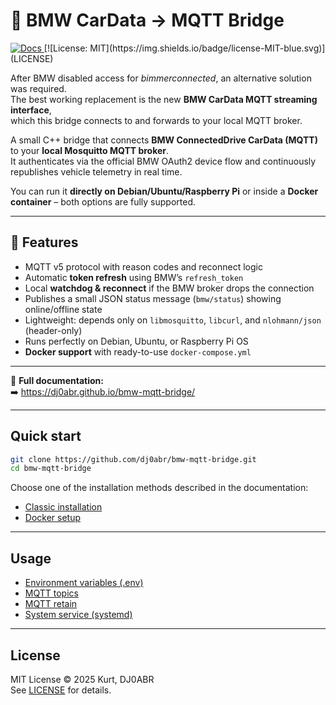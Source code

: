 # 🚗 BMW CarData → MQTT Bridge

<a href="https://dj0abr.github.io/bmw-mqtt-bridge/" target="_blank" rel="noopener">
  <img src="https://img.shields.io/badge/docs-online-brightgreen" alt="Docs" />
</a>
[![License: MIT](https://img.shields.io/badge/license-MIT-blue.svg)](LICENSE)

After BMW disabled access for *bimmerconnected*, an alternative solution was required.  
The best working replacement is the new **BMW CarData MQTT streaming interface**,  
which this bridge connects to and forwards to your local MQTT broker.

A small C++ bridge that connects **BMW ConnectedDrive CarData (MQTT)** to your **local Mosquitto MQTT broker**.  
It authenticates via the official BMW OAuth2 device flow and continuously republishes vehicle telemetry in real time.

You can run it **directly on Debian/Ubuntu/Raspberry Pi** or inside a **Docker container** – both options are fully supported.

---

## 🧩 Features

- MQTT v5 protocol with reason codes and reconnect logic  
- Automatic **token refresh** using BMW’s `refresh_token`  
- Local **watchdog & reconnect** if the BMW broker drops the connection  
- Publishes a small JSON status message (`bmw/status`) showing online/offline state  
- Lightweight: depends only on `libmosquitto`, `libcurl`, and `nlohmann/json` (header-only)  
- Runs perfectly on Debian, Ubuntu, or Raspberry Pi OS  
- **Docker support** with ready-to-use `docker-compose.yml`  

---

📘 **Full documentation:**  
➡️ https://dj0abr.github.io/bmw-mqtt-bridge/

---

## Quick start

```bash
git clone https://github.com/dj0abr/bmw-mqtt-bridge.git
cd bmw-mqtt-bridge
```

Choose one of the installation methods described in the documentation:

- [Classic installation](https://dj0abr.github.io/bmw-mqtt-bridge/install/)
- [Docker setup](https://dj0abr.github.io/bmw-mqtt-bridge/docker/)

---

## Usage

- [Environment variables (.env)](https://dj0abr.github.io/bmw-mqtt-bridge/env/)
- [MQTT topics](https://dj0abr.github.io/bmw-mqtt-bridge/mqtt/)
- [MQTT retain](https://dj0abr.github.io/bmw-mqtt-bridge/retain/)
- [System service (systemd)](https://dj0abr.github.io/bmw-mqtt-bridge/service/)

---

## License

MIT License © 2025 Kurt, DJ0ABR  
See [LICENSE](LICENSE) for details.